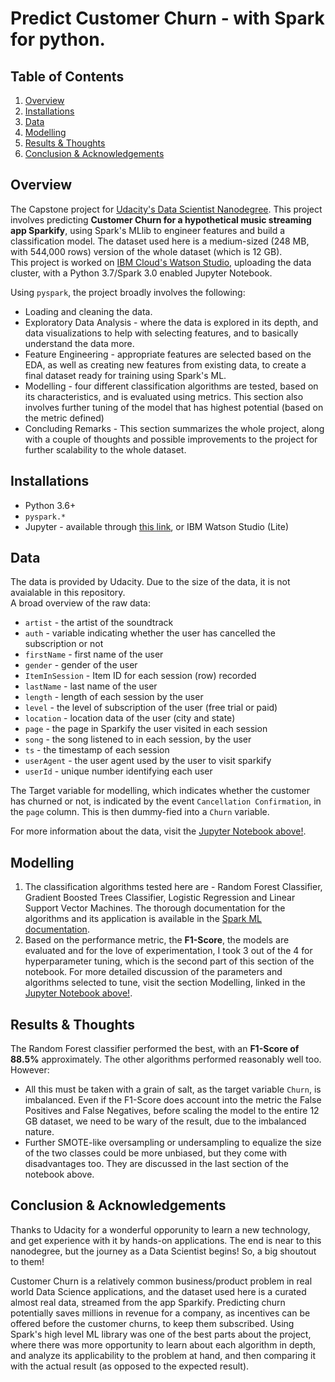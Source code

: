 # Predict Customer Churn - with Spark for python.

## Table of Contents

1. [Overview](#overview)
2. [Installations](#installations)
3. [Data](#data)
4. [Modelling](#Modelling)
5. [Results & Thoughts](#results)
6. [Conclusion & Acknowledgements](#conclusion)

## <a name="overview"></a> Overview

The Capstone project for [Udacity's Data Scientist Nanodegree](https://www.udacity.com/course/data-scientist-nanodegree--nd025). This project involves predicting **Customer Churn for a hypothetical music streaming app Sparkify**, using Spark's MLlib to engineer features and build a classification model. The dataset used here is a medium-sized (248 MB, with 544,000 rows) version of the whole dataset (which is 12 GB). <br>
This project is worked on [IBM Cloud's Watson Studio](https://www.ibm.com/se-en/cloud/watson-studio), uploading the data cluster, with a Python 3.7/Spark 3.0 enabled Jupyter Notebook. <br>

Using `pyspark`, the project broadly involves the following:

- Loading and cleaning the data.
- Exploratory Data Analysis - where the data is explored in its depth, and data visualizations to help with selecting features, and to basically understand the data more.
- Feature Engineering - appropriate features are selected based on the EDA, as well as creating new features from existing data, to create a final dataset ready for training using Spark's ML.
- Modelling - four different classification algorithms are tested, based on its characteristics, and is evaluated using metrics. This section also involves further tuning of the model that has highest potential (based on the metric defined)
- Concluding Remarks - This section summarizes the whole project, along with a couple of thoughts and possible improvements to the project for further scalability to the whole dataset.

## <a name="installations"></a> Installations

- Python 3.6+
- `pyspark.*`
- Jupyter - available through [this link](https://jupyter.org/install), or IBM Watson Studio (Lite)

## <a name="data"></a> Data

The data is provided by Udacity. Due to the size of the data, it is not avaialable in this repository. <br>
A broad overview of the raw data:

- `artist` - the artist of the soundtrack
- `auth` - variable indicating whether the user has cancelled the subscription or not
- `firstName` - first name of the user
- `gender` - gender of the user
- `ItemInSession` - Item ID for each session (row) recorded
- `lastName` - last name of the user
- `length` - length of each session by the user
- `level` - the level of subscription of the user (free trial or paid)
- `location` - location data of the user (city and state)
- `page` - the page in Sparkify the user visited in each session
- `song` - the song listened to in each session, by the user
- `ts` - the timestamp of each session
- `userAgent` - the user agent used by the user to visit sparkify
- `userId` - unique number identifying each user

The Target variable for modelling, which indicates whether the customer has churned or not, is indicated by the event `Cancellation Confirmation`, in the `page` column. This is then dummy-fied into a `Churn` variable.

For more information about the data, visit the [Jupyter Notebook above!](https://github.com/nit611/Sparkify-IBM-Udacity/blob/da_real_nit/Sparkify.ipynb).

## <a name="modelling"></a> Modelling

1. The classification algorithms tested here are - Random Forest Classifier, Gradient Boosted Trees Classifier, Logistic Regression and Linear Support Vector Machines. The thorough documentation for the algorithms and its application is available in the [Spark ML documentation](https://spark.apache.org/docs/latest/ml-classification-regression.html).
2. Based on the performance metric, the **F1-Score**, the models are evaluated and for the love of experimentation, I took 3 out of the 4 for hyperparameter tuning, which is the second part of this section of the notebook. For more detailed discussion of the parameters and algorithms selected to tune, visit the section Modelling, linked in the [Jupyter Notebook above!](https://github.com/nit611/Sparkify-IBM-Udacity/blob/da_real_nit/Sparkify.ipynb).

## <a name = "results"></a> Results & Thoughts

The Random Forest classifier performed the best, with an **F1-Score of 88.5%** approximately. The other algorithms performed reasonably well too. However:

- All this must be taken with a grain of salt, as the target variable `Churn`, is imbalanced. Even if the F1-Score does account into the metric the False Positives and False Negatives, before scaling the model to the entire 12 GB dataset, we need to be wary of the result, due to the imbalanced nature.
- Further SMOTE-like oversampling or undersampling to equalize the size of the two classes could be more unbiased, but they come with disadvantages too. They are discussed in the last section of the notebook above.

## <a name = "conclusion"></a> Conclusion & Acknowledgements

Thanks to Udacity for a wonderful opporunity to learn a new technology, and get experience with it by hands-on applications. The end is near to this nanodegree, but the journey as a Data Scientist begins! So, a big shoutout to them!

Customer Churn is a relatively common business/product problem in real world Data Science applications, and the dataset used here is a curated almost real data, streamed from the app Sparkify. Predicting churn potentially saves millions in revenue for a company, as incentives can be offered before the customer churns, to keep them subscribed. Using Spark's high level ML library was one of the best parts about the project, where there was more opportunity to learn about each algorithm in depth, and analyze its applicability to the problem at hand, and then comparing it with the actual result (as opposed to the expected result).
